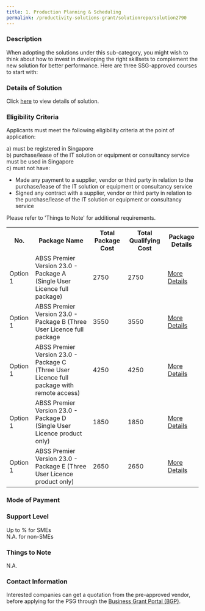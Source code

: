```yaml
---
title: 1. Production Planning & Scheduling
permalink: /productivity-solutions-grant/solutionrepo/solution2790
---
```


### Description

When adopting the solutions under this sub-category, you might wish to think about how to invest in developing the right skillsets to complement the new solution for better performance. Here are three SSG-approved courses to start with:

### Details of Solution

Click <a href='https://courses.enterprisejobskills.gov.sg/Course_Internet/CourseDetail/Production-Planning-Scheduling-2' target='_blank' rel='noopener'>here</a> to view details of solution.

### Eligibility Criteria

Applicants must meet the following eligibility criteria at the point of application:

a) must be registered in Singapore <br>
b) purchase/lease of the IT solution or equipment or consultancy service must be used in Singapore <br>
c) must not have:
- Made any payment to a supplier, vendor or third party in relation to the purchase/lease of the IT solution or equipment or consultancy service
- Signed any contract with a supplier, vendor or third party in relation to the purchase/lease of the IT solution or equipment or consultancy service

Please refer to 'Things to Note' for additional requirements.
<table>
<tr>
<th>No.</th>
<th>Package Name</th>
<th>Total Package Cost</th>
<th>Total Qualifying Cost</th>
<th>Package Details</th>
</tr>
<tr>
<td>Option 1</td>
<td>ABSS Premier Version 23.0 - Package A (Single User Licence full package)</td>
<td>2750</td>
<td>2750</td>
<td><a href='https://courses.enterprisejobskills.gov.sg/Course_Internet/CourseDetail/Production-Planning-Scheduling-2' target='_blank' rel='noopener'>More Details</a></td>
</tr>
<tr>
<td>Option 1</td>
<td>ABSS Premier Version 23.0 - Package B (Three User Licence full package </td>
<td>3550</td>
<td>3550</td>
<td><a href='https://courses.enterprisejobskills.gov.sg/Course_Internet/CourseDetail/Production-Planning-Scheduling-2' target='_blank' rel='noopener'>More Details</a></td>
</tr>
<tr>
<td>Option 1</td>
<td>ABSS Premier Version 23.0 - Package C (Three User Licence full package with remote access)</td>
<td>4250</td>
<td>4250</td>
<td><a href='https://courses.enterprisejobskills.gov.sg/Course_Internet/CourseDetail/Production-Planning-Scheduling-2' target='_blank' rel='noopener'>More Details</a></td>
</tr>
<tr>
<td>Option 1</td>
<td>ABSS Premier Version 23.0 - Package D (Single User Licence product only)</td>
<td>1850</td>
<td>1850</td>
<td><a href='https://courses.enterprisejobskills.gov.sg/Course_Internet/CourseDetail/Production-Planning-Scheduling-2' target='_blank' rel='noopener'>More Details</a></td>
</tr>
<tr>
<td>Option 1</td>
<td>ABSS Premier Version 23.0 - Package E (Three User Licence product only)</td>
<td>2650</td>
<td>2650</td>
<td><a href='https://courses.enterprisejobskills.gov.sg/Course_Internet/CourseDetail/Production-Planning-Scheduling-2' target='_blank' rel='noopener'>More Details</a></td>
</tr>
</table>

### Mode of Payment


### Support Level
Up to % for SMEs <br>
N.A. for non-SMEs

### Things to Note
N.A.

### Contact Information


Interested companies can get a quotation from the pre-approved vendor, before applying for the PSG through the <a target='_blank' rel='noopener' href='https://www.businessgrants.gov.sg/'>Business Grant Portal (BGP)</a>.
